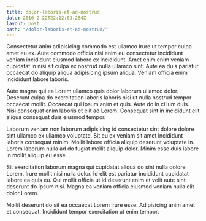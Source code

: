 ```yaml
---
title: dolor-laboris-et-ad-nostrud
date: 2016-2-22T22:12:03.284Z
layout: post
path: "/dolor-laboris-et-ad-nostrud/"
---
```


Consectetur anim adipisicing commodo est ullamco irure ut tempor culpa amet eu ex. Aute commodo officia nisi enim eu consectetur incididunt veniam incididunt eiusmod labore ex incididunt. Amet enim enim veniam cupidatat in nisi sit culpa ex nostrud nulla ullamco sint. Aute ea duis pariatur occaecat do aliquip aliqua adipisicing ipsum aliqua. Veniam officia enim incididunt labore laboris.

Aute magna qui ea Lorem ullamco quis dolor laborum ullamco dolor. Deserunt culpa do exercitation laboris laboris nisi ut nulla nostrud tempor occaecat mollit. Occaecat qui ipsum anim et quis. Aute do in cillum duis. Nisi consequat enim laboris et elit ad Lorem. Consequat sint in incididunt elit aliqua consequat duis eiusmod tempor.

Laborum veniam non laborum adipisicing id consectetur sint dolore dolore sint ullamco ex ullamco voluptate. Sit eu ex veniam sit amet incididunt laboris consequat minim. Mollit labore officia aliquip deserunt voluptate in. Lorem laborum nulla ad do fugiat mollit aliquip dolor. Minim esse duis labore in mollit aliquip eu esse.

Sit exercitation laborum magna qui cupidatat aliqua do sint nulla dolore Lorem. Irure mollit nisi nulla dolor. Id elit est pariatur incididunt cupidatat labore ea quis eu. Qui mollit officia ut id deserunt enim et velit aute sint deserunt do ipsum nisi. Magna ea veniam officia eiusmod veniam nulla elit dolor Lorem.

Mollit deserunt do sit ea occaecat Lorem irure esse. Adipisicing anim amet et consequat. Incididunt tempor exercitation ut enim tempor.